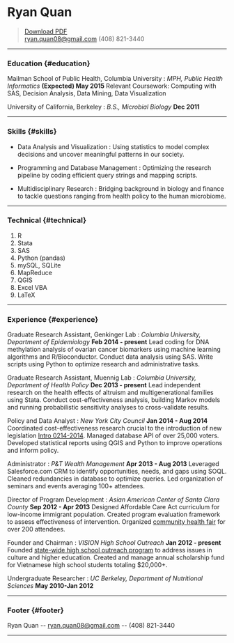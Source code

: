 # Ryan Quan

> [Download PDF](/assets/documents/RyanQuan_Resume.pdf)  
> [ryan.quan08@gmail.com](mailto:ryan.quan08@gmail.com)
> (408) 821-3440

------

### Education {#education}

Mailman School of Public Health, Columbia University
: *MPH, Public Health Informatics*
  __(Expected) May 2015__
  Relevant Coursework: Computing with SAS, Decision Analysis, Data Mining, Data Visualization

University of California, Berkeley
: *B.S., Microbial Biology*
  __Dec 2011__

------

### Skills {#skills}

* Data Analysis and Visualization
  : Using statistics to model complex decisions and uncover meaningful patterns in our society. 

* Programming and Database Management
  : Optimizing the research pipeline by coding efficient query strings and mapping scripts.

* Multidisciplinary Research
  : Bridging background in biology and finance to tackle questions ranging from health policy to the human microbiome.

-------

### Technical {#technical}

1. R
1. Stata
1. SAS
1. Python (pandas)
1. mySQL, SQLite
1. MapReduce
1. QGIS
1. Excel VBA
1. LaTeX

------

### Experience {#experience}

Graduate Research Assistant, Genkinger Lab
: *Columbia University, Department of Epidemiology*
  __Feb 2014 - present__
  Lead coding for DNA methylation analysis of ovarian cancer biomarkers using machine learning algorithms and R/Bioconductor. Conduct data analysis using SAS. Write scripts using Python to optimize research and administrative tasks.

Graduate Research Assistant, Muennig Lab
: *Columbia University, Department of Health Policy*
  __Dec 2013 - present__
  Lead independent research on the health effects of altruism and multigenerational families using Stata. Conduct cost-effectiveness analysis, building Markov models and running probabilistic sensitivity analyses to cross-validate results. 

Policy and Data Analyst
: *New York City Council*
  __Jan 2014 - Aug 2014__
  Coordinated cost-effectiveness research crucial to the introduction of new legislation [Intro 0214-2014](http://legistar.council.nyc.gov/Legislation.aspx). Managed database API of over 25,000 voters. Developed statistical reports using QGIS and Python to improve operations and inform policy.

Administrator
: *P&T Wealth Management*
  __Apr 2013 - Aug 2013__
  Leveraged Salesforce.com CRM to identify opportunities, needs, and gaps using SOQL. Cleaned redundancies in database to optimize queries. Led organization of seminars and events averaging 100+ attendees.

Director of Program Development
: *Asian American Center of Santa Clara County*
  __Sep 2012 - Apr 2013__
  Designed Affordable Care Act curriculum for low-income immigrant population. Created program evaluation framework to assess effectiveness of intervention. Organized [community health fair](https://static.squarespace.com/static/535d5283e4b0b9aa73979311/53941d15e4b048e3205ba0df/53941d30e4b048e3205ba0e6/1402215986453/%5BAASC%5D%20Flyer%28Vietnamese%29.jpg?format=500w) for over 200 attendees. 

Founder and Chairman
: *VISION High School Outreach*
  __Jan 2012 - present__
  Founded [state-wide high school outreach program](https://www.youtube.com/watch?v=IwZm7ffNA54) to address issues in culture and higher education. Created and manage annual scholarship fund for Vietnamese high school students totaling $20,000+.

Undergraduate Researcher
: *UC Berkeley, Department of Nutritional Sciences*
  __May 2010-Jan 2012__

------

### Footer {#footer}

Ryan Quan -- [ryan.quan08@gmail.com](ryan.quan08@gmail.com) -- (408) 821-3440

------
